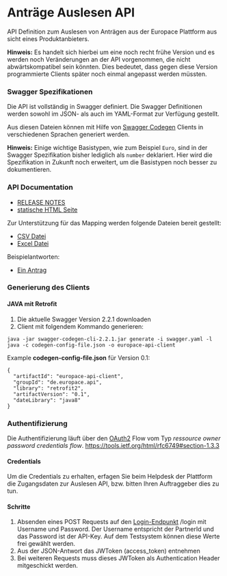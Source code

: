 # Anträge Auslesen API
API Definition zum Auslesen von Anträgen aus der Europace Plattform aus sicht eines Produktanbieters.

**Hinweis:** Es handelt sich hierbei um eine noch recht frühe Version und es werden noch Veränderungen an der API vorgenommen, die nicht abwärtskompatibel sein könnten. Dies bedeutet, dass gegen diese Version programmierte Clients später noch einmal angepasst werden müssten.

### Swagger Spezifikationen
Die API ist vollständig in Swagger definiert. Die Swagger Definitionen werden sowohl im JSON- als auch im YAML-Format zur Verfügung gestellt.

Aus diesen Dateien können mit Hilfe von [Swagger Codegen](https://github.com/swagger-api/swagger-codegen) Clients in verschiedenen Sprachen generiert werden.

**Hinweis:** Einige wichtige Basistypen, wie zum Beispiel `Euro`, sind in der Swagger Spezifikation bisher lediglich als `number` deklariert. Hier wird die Spezifikation in Zukunft noch erweitert, um die Basistypen noch besser zu dokumentieren.

### API Documentation

 - [RELEASE NOTES](RELEASE_NOTES.MD)
 - [statische HTML Seite](http://htmlpreview.github.io?https://raw.githubusercontent.com/hypoport/europace2-api/master/BaufiSmart/auslesen/Dokumentation/index.html)

Zur Unterstützung für das Mapping werden folgende Dateien bereit gestellt:
  - [CSV Datei](definitions.csv)
  - [Excel Datei](definitions.xls)

Beispielantworten:
- [Ein Antrag](beispiel-antrag.json)

### Generierung des Clients
#### JAVA mit Retrofit

1. Die aktuelle Swagger Version 2.2.1 downloaden
2. Client mit folgendem Kommando generieren:


```
java -jar swagger-codegen-cli-2.2.1.jar generate -i swagger.yaml -l java -c codegen-config-file.json -o europace-api-client
```

Example **codegen-config-file.json** für Version 0.1:

```
{
  "artifactId": "europace-api-client",
  "groupId": "de.europace.api",
  "library": "retrofit2",
  "artifactVersion": "0.1",
  "dateLibrary": "java8"
}

```

### Authentifizierung

Die Authentifizierung läuft über den [OAuth2](https://oauth.net/2/) Flow vom Typ *ressource owner password credentials flow*.
https://tools.ietf.org/html/rfc6749#section-1.3.3


#### Credentials
Um die Credentials zu erhalten, erfagen Sie beim Helpdesk der Plattform die Zugangsdaten zur Auslesen API, bzw. bitten Ihren Auftraggeber dies zu tun.

#### Schritte 
1. Absenden eines POST Requests auf den [Login-Endpunkt](https://htmlpreview.github.io/?https://raw.githubusercontent.com/hypoport/europace2-api/master/BaufiSmart/auslesen/Dokumentation/index.html#_oauth2) /login mit Username und Password. Der Username entspricht der PartnerId und das Password ist der API-Key. Auf dem Testsystem können diese Werte frei gewählt werden.
2. Aus der JSON-Antwort das JWToken (access_token) entnehmen
3. Bei weiteren Requests muss dieses JWToken als Authentication Header mitgeschickt werden.